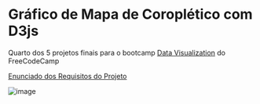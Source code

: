 # Gráfico de Mapa de Coroplético com D3js

Quarto dos 5 projetos finais para o bootcamp [Data Visualization](https://www.freecodecamp.org/learn/data-visualization)  do FreeCodeCamp

[Enunciado dos Requisitos do Projeto](https://www.freecodecamp.org/portuguese/learn/data-visualization/data-visualization-projects/visualize-data-with-a-choropleth-map)


![image](https://github.com/dev-araujo/heat-map-d3js/assets/97068163/f3a6cab2-8fdf-4f90-a6cd-366666a1941c)